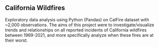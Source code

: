 ## California Wildfires

Exploratory data analysis using Python (Pandas) on CalFire dataset with ~2,000 observations. The aims of this project were to investigate/visualize trends and relationships on all reported incidents of California wildfires between 1969-2021, and more specifically analyze when these fires are at their worst. 
